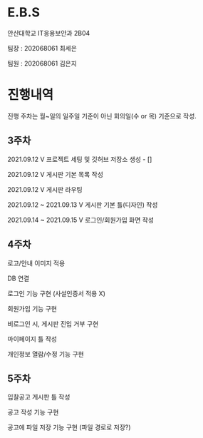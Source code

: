 # E.B.S


안산대학교 IT응용보안과 2B04

팀장 : 202068061 최세은

팀원 : 202068061 김은지

# 진행내역

진행 주차는 월~일의 일주일 기준이 아닌 회의일(수 or 목) 기준으로 작성.

## 3주차

2021.09.12 V 프로젝트 세팅 및 깃허브 저장소 생성 - [] 

2021.09.12 V 게시판 기본 목록 작성

2021.09.12 V 게시판 라우팅

2021.09.12 ~ 2021.09.13 V 게시판 기본 틀(디자인) 작성

2021.09.14 ~ 2021.09.15 V 로그인/회원가입 화면 작성

## 4주차

로고/안내 이미지 적용

DB 연결

로그인 기능 구현 (사설인증서 적용 X)

회원가입 기능 구현

비로그인 시, 게시판 진입 거부 구현

마이페이지 틀 작성

개인정보 열람/수정 기능 구현

## 5주차

입찰공고 게시판 틀 작성

공고 작성 기능 구현

공고에 파일 저장 기능 구현 (파일 경로로 저장?)
